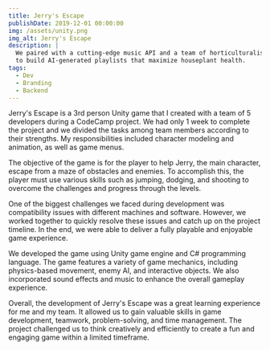```yaml
---
title: Jerry's Escape
publishDate: 2019-12-01 00:00:00
img: /assets/unity.png
img_alt: Jerry's Escape
description: |
  We paired with a cutting-edge music API and a team of horticulturalists
  to build AI-generated playlists that maximize houseplant health.
tags:
  - Dev
  - Branding
  - Backend
---
```


Jerry's Escape is a 3rd person Unity game that I created with a team of 5 developers during a CodeCamp project. We had only 1 week to complete the project and we divided the tasks among team members according to their strengths. My responsibilities included character modeling and animation, as well as game menus.

The objective of the game is for the player to help Jerry, the main character, escape from a maze of obstacles and enemies. To accomplish this, the player must use various skills such as jumping, dodging, and shooting to overcome the challenges and progress through the levels.

One of the biggest challenges we faced during development was compatibility issues with different machines and software. However, we worked together to quickly resolve these issues and catch up on the project timeline. In the end, we were able to deliver a fully playable and enjoyable game experience.

We developed the game using Unity game engine and C# programming language. The game features a variety of game mechanics, including physics-based movement, enemy AI, and interactive objects. We also incorporated sound effects and music to enhance the overall gameplay experience.

Overall, the development of Jerry's Escape was a great learning experience for me and my team. It allowed us to gain valuable skills in game development, teamwork, problem-solving, and time management. The project challenged us to think creatively and efficiently to create a fun and engaging game within a limited timeframe.
